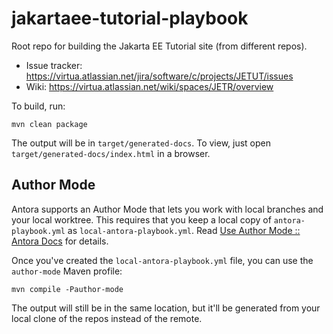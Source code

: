 # jakartaee-tutorial-playbook

Root repo for building the Jakarta EE Tutorial site (from different repos).

- Issue tracker: https://virtua.atlassian.net/jira/software/c/projects/JETUT/issues
- Wiki: https://virtua.atlassian.net/wiki/spaces/JETR/overview

To build, run:

```
mvn clean package
```

The output will be in `target/generated-docs`. To view, just open `target/generated-docs/index.html` in a browser.

## Author Mode

Antora supports an Author Mode that lets you work with local branches and your local worktree.
This requires that you keep a local copy of `antora-playbook.yml` as `local-antora-playbook.yml`.
Read [Use Author Mode :: Antora Docs](https://docs.antora.org/antora/latest/playbook/author-mode/) for details. 

Once you've created the `local-antora-playbook.yml` file, you can use the `author-mode` Maven profile:

```
mvn compile -Pauthor-mode
```

The output will still be in the same location, but it'll be generated from your local clone of the repos instead of the remote.
